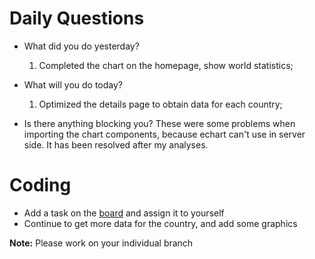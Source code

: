 # Daily Questions

- What did you do yesterday?
  1. Completed the chart on the homepage, show world statistics;

- What will you do today?
  1. Optimized the details page to obtain data for each country;

- Is there anything blocking you?
  These were some problems when importing the chart components, because echart can't use in server side. It has been resolved after my analyses.


# Coding

- Add a task on the [board](https://github.com/eleduck/covid19/projects/1) and assign it to yourself
- Continue to get more data for the country, and add some graphics


**Note:** Please work on your individual branch
